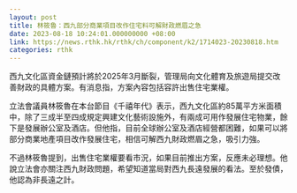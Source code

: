 ```yaml
---
layout: post
title: 林筱魯：西九部分商業項目改作住宅料可解財政燃眉之急
date: 2023-08-18 10:24:01.000000000 +08:00
link: https://news.rthk.hk/rthk/ch/component/k2/1714023-20230818.htm
categories: rthk
---
```


西九文化區資金鏈預計將於2025年3月斷裂，管理局向文化體育及旅遊局提交改善財政的具體方案。有消息指，方案內容包括容許出售住宅業權。

立法會議員林筱魯在本台節目《千禧年代》表示，西九文化區約85萬平方米面積中，除了三成半至四成規定興建文化藝術設施外，有兩成可用作發展住宅物業，餘下是發展辦公室及酒店。但他指，目前全球辦公室及酒店經營都困難，如果可以將部分商業地產項目改作發展住宅，相信可解西九財政燃眉之急，吸引力強。

不過林筱魯提到，出售住宅業權要看市況，如果目前推出方案，反應未必理想。他說立法會亦關注西九財政問題，希望知道當局對西九長遠發展的看法。至於發債，他認為非長遠之計。
